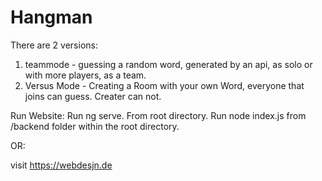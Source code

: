 # Hangman

There are 2 versions: 
1. teammode - guessing a random word, generated by an api, as solo or with more players, as a team. 
2. Versus Mode - Creating a Room with your own Word, everyone that joins can guess. Creater can not.

Run Website:
Run ng serve. From root directory.
Run node index.js from /backend folder within the root directory.

OR:

visit https://webdesjn.de
